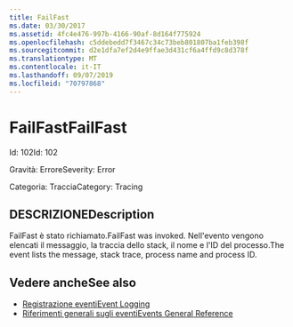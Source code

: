 ```yaml
---
title: FailFast
ms.date: 03/30/2017
ms.assetid: 4fc4e476-997b-4166-90af-8d164f775924
ms.openlocfilehash: c5ddebedd7f3467c34c73beb801807ba1feb398f
ms.sourcegitcommit: d2e1dfa7ef2d4e9ffae3d431cf6a4ffd9c8d378f
ms.translationtype: MT
ms.contentlocale: it-IT
ms.lasthandoff: 09/07/2019
ms.locfileid: "70797868"
---
```

# <a name="failfast"></a><span data-ttu-id="86556-102">FailFast</span><span class="sxs-lookup"><span data-stu-id="86556-102">FailFast</span></span>
<span data-ttu-id="86556-103">Id: 102</span><span class="sxs-lookup"><span data-stu-id="86556-103">Id: 102</span></span>  
  
 <span data-ttu-id="86556-104">Gravità: Errore</span><span class="sxs-lookup"><span data-stu-id="86556-104">Severity: Error</span></span>  
  
 <span data-ttu-id="86556-105">Categoria: Traccia</span><span class="sxs-lookup"><span data-stu-id="86556-105">Category: Tracing</span></span>  
  
## <a name="description"></a><span data-ttu-id="86556-106">DESCRIZIONE</span><span class="sxs-lookup"><span data-stu-id="86556-106">Description</span></span>  
 <span data-ttu-id="86556-107">FailFast è stato richiamato.</span><span class="sxs-lookup"><span data-stu-id="86556-107">FailFast was invoked.</span></span> <span data-ttu-id="86556-108">Nell'evento vengono elencati il messaggio, la traccia dello stack, il nome e l'ID del processo.</span><span class="sxs-lookup"><span data-stu-id="86556-108">The event lists the message, stack trace, process name and process ID.</span></span>  
  
## <a name="see-also"></a><span data-ttu-id="86556-109">Vedere anche</span><span class="sxs-lookup"><span data-stu-id="86556-109">See also</span></span>

- [<span data-ttu-id="86556-110">Registrazione eventi</span><span class="sxs-lookup"><span data-stu-id="86556-110">Event Logging</span></span>](index.md)
- [<span data-ttu-id="86556-111">Riferimenti generali sugli eventi</span><span class="sxs-lookup"><span data-stu-id="86556-111">Events General Reference</span></span>](events-general-reference.md)
